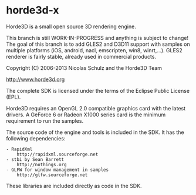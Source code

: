horde3d-x
=========
Horde3D is a small open source 3D rendering engine.

This branch is still WORK-IN-PROGRESS and anything is subject to change!
The goal of this branch is to add GLES2 and D3D11 support with samples on multiple platforms (iOS, android, nacl, emscripten, win8, winrt,...).
GLES2 renderer is fairly stable, already used in commercial products.

Copyright (C) 2006-2013 Nicolas Schulz and the Horde3D Team

http://www.horde3d.org

The complete SDK is licensed under the terms of the Eclipse Public License (EPL).

Horde3D requires an OpenGL 2.0 compatible graphics card with the latest drivers.
A GeForce 6 or Radeon X1000 series card is the minimum requirement to run the samples.

The source code of the engine and tools is included in the SDK. It has the following dependencies:

	- RapidXml
		http://rapidxml.sourceforge.net
	- stbi by Sean Barrett
		http://nothings.org
	- GLFW for window management in samples
		http://glfw.sourceforge.net
		
These libraries are included directly as code in the SDK.

